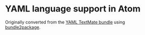 # YAML language support in Atom

Originally converted from the [YAML TextMate bundle](https://github.com/textmate/yaml.tmbundle)
using [bundle2package](https://github.com/atom/bundle2package).
